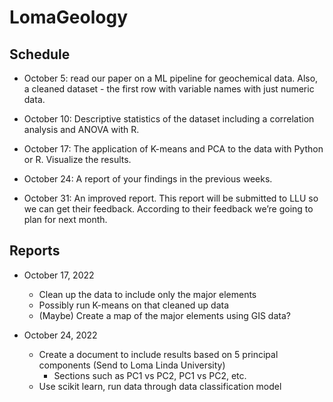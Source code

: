 # LomaGeology

## Schedule
 - October 5: read our paper on a ML pipeline for geochemical data. Also, a cleaned dataset - the first row with variable names with just numeric data. 
 
- October 10: Descriptive statistics of the dataset including a correlation analysis and ANOVA with R. 
 
- October 17: The application of K-means and PCA to the data with Python or R. Visualize the results. 
 
- October 24: A report of your findings in the previous weeks. 
 
- October 31: An improved report. This report will be submitted to LLU so we can get their feedback. According to their feedback we’re going to plan for next month.

## Reports
- October 17, 2022
    - Clean up the data to include only the major elements
    - Possibly run K-means on that cleaned up data
    - (Maybe) Create a map of the major elements using GIS data?

- October 24, 2022
    - Create a document to include results based on 5 principal components (Send to Loma Linda University)
        - Sections such as PC1 vs PC2, PC1 vs PC2, etc.
    - Use scikit learn, run data through data classification model